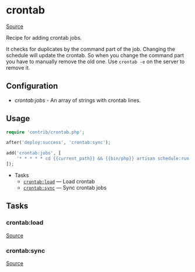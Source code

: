 <!-- DO NOT EDIT THIS FILE! -->
<!-- Instead edit contrib/crontab.php -->
<!-- Then run bin/docgen -->

# crontab

[Source](/contrib/crontab.php)


Recipe for adding crontab jobs.

It checks for duplicates by the command part of the job. Changing the schedule will update the crontab. So when you change the command part you have to manually remove the old one. Use `crontab -e` on the server to remove it.

## Configuration

- *crontab:jobs* - An array of strings with crontab lines.

## Usage

```php
require 'contrib/crontab.php';

after('deploy:success', 'crontab:sync');

add('crontab:jobs', [
    '* * * * * cd {{current_path}} && {{bin/php}} artisan schedule:run >> /dev/null 2>&1',
]);
```


* Tasks
  * [`crontab:load`](#crontabload) — Load crontab
  * [`crontab:sync`](#crontabsync) — Sync crontab jobs


## Tasks
### crontab:load
[Source](/contrib/crontab.php#L31)



### crontab:sync
[Source](/contrib/crontab.php#L56)



